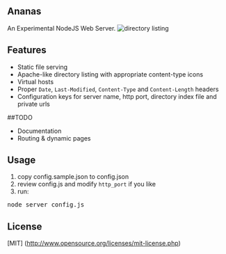 ## Ananas
An Experimental NodeJS Web Server.
![directory listing](http://i.imgur.com/HFtxn.png)
## Features
- Static file serving
- Apache-like directory listing with appropriate content-type icons
- Virtual hosts
- Proper `Date`, `Last-Modified`, `Content-Type` and `Content-Length` headers
- Configuration keys for server name, http port, directory index file and private urls

##TODO
- Documentation
- Routing & dynamic pages

## Usage
1. copy config.sample.json to config.json
2. review config.js and modify `http_port` if you like
2. run:
<pre>node server config.js</pre>

## License
[MIT] (http://www.opensource.org/licenses/mit-license.php)
